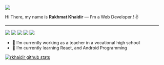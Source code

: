 ![](https://komarev.com/ghpvc/?username=rkhaidir&color=000000&label=Profile+Visit's)
<p align="justify">
Hi There, my name is <strong>Rakhmat Khaidir</strong> — I'm a Web Developer.! ✌️
</p>

---

![](https://img.shields.io/badge/-PHP-9d03fc?logo=PHP&logoColor=white)
![](https://img.shields.io/badge/-Laravel-fa4347?logo=Laravel&logoColor=white)
![](https://img.shields.io/badge/-Javascript-ffa200?logo=Javascript&logoColor=white)
![](https://img.shields.io/badge/-ReactJS-61DBFB?logo=React&logoColor=white)
![](https://img.shields.io/badge/-NodeJS-05f70d?logo=Node.js&logoColor=white)

<!--
Here are some ideas to get you started:
-->


- 🔭 I’m currently working as a teacher in a vocational high school
- 🌱 I’m currently learning React, and Android Programming
<!--
- 👯 I’m looking to collaborate on ...
- 🤔 I’m looking for help with ...
- 💬 Ask me about ...
- 📫 How to reach me: ...
- 😄 Pronouns: ...
- ⚡ Fun fact: ...
-->

[![rkhaidir github stats](https://github-readme-stats.vercel.app/api?username=rkhaidir&show_icons=true&theme=vue )](https://github.com/rkhaidir)

